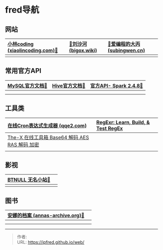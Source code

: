 # fred导航

## 网站

| [小林coding (xiaolincoding.com)🥓](https://www.xiaolincoding.com/) | [🍳刘沙河 (bigox.wiki)](https://bigox.wiki/) | [🧇爱编程的大丙 (subingwen.cn)](https://subingwen.cn/) |
| :--------------------------------------------------------------- | :---------------------------------------- | :----------------------------------------------- |
|                                                                  |                                           |                                                  |

## 常用官方API


| [MySQL官方文档🍕](https://mysql.net.cn/doc/refman/8.0/en/alter-table.html) | [Hive官方文档🍔](https://cwiki.apache.org/confluence/display/Hive/LanguageManual) | [官方API- Spark 2.4.8🍟](https://spark.apache.org/docs/2.4.8/sql-getting-started.html) |
| :--------------------------------------------------------------------- | :---------------------------------------------------------------------------- | :----------------------------------------------------------------------------------- |
|                                                                        |                                                                               |                                                                                      |
|                                                                        |                                                                               |                                                                                      |


## 工具类

| [在线Cron表达式生成器 (qqe2.com)](https://cron.qqe2.com/)        | [RegExr: Learn, Build, &amp; Test RegEx](https://regexr.com/) |
| :------------------------------------------------------- | :-------------------------------------------------------- |
| [The-X 在线工具箱 Base64 解码 AES RAS 解码 加密](https://the-x.cn/) |                                                           |
|                                                          |                                                           |


## 影视

| [BTNULL 无名小站🍿](https://www.btnull.in/) |     |
| :-------------------------------------- | :-- |
|                                         |     |

## 图书


| [安娜的档案 (annas-archive.org)🧂](https://zh.annas-archive.org/) |     |
| :----------------------------------------------------------- | :-- |
|                                                              |     |
|                                                              |     |





---

> 作者:   
> URL: https://ipfred.github.io/web/  

